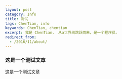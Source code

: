 ```yaml
---
layout: post
category: Info
title: 测试
tags: ChenTian, info
keywords: ChenTian, chentian
excerpt: 我是 ChenTian， 从α世界线跳跃而来，是一个程序员。
redirect_from:
  - /2016/11/about/
---
```


### 这是一个测试文章

这是一个测试文章

